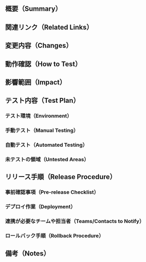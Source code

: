 ## 概要（Summary）
<!-- このPRで解決する課題や実現する目的を簡潔に説明します -->
<!-- 1. このPRで何を変更したのか（スコープ）？ -->
<!-- 2. このPRでどんな問題を解決したいのか？ -->

<!-- Briefly explain the purpose and problem this PR addresses -->
<!-- 1. What does this PR change (scope)? -->
<!-- 2. What issue does this PR aim to solve? -->

## 関連リンク（Related Links）
<!-- 関連するチケット、仕様書、過去のPRなどのリンクを記載します） -->
<!-- Add links to relevant tickets, specs, past PRs, etc. -->

## 変更内容（Changes）
<!-- このPRで行った具体的な変更点を記載します -->
<!-- 1. 主な変更点：新規追加した機能やモジュール、修正やリファクタリング箇所を箇条書きで記載します -->
<!-- 2. UI: Attach before/after screenshots or videos if there are visual changes -->

<!-- List the specific changes made in this PR -->
<!-- 1. Main changes: New features, modules, fixes, or refactoring -->
<!-- 2. UI：見た目の変更点について、変更前後のスクリーンショットや動画を添付します -->

## 動作確認（How to Test）
<!-- レビュアーが動作確認をスムーズに行えるよう、確認手順を具体的に記載します -->
<!-- 1. 必要な事前条件 -->
<!-- 2. テスト環境での操作手順 -->

<!-- Provide clear steps for reviewers to test the changes -->
<!-- 1. Prerequisites -->
<!-- 2. Test steps in the test environment -->

## 影響範囲（Impact）
<!-- この変更が他の機能やシステム全体に与える影響を記載します -->
<!-- Describe how this change might affect other features or the system as a whole -->

## テスト内容（Test Plan）
<!-- 実施したテストの詳細を記載します※項目が多ければ外部ファイルでも可 -->
<!-- Detail the tests performed. For extensive cases, link to an external file -->

### テスト環境（Environment）
<!-- テストを実施した環境を記載します -->
<!-- Describe the environment used for testing -->

### 手動テスト（Manual Testing）
<!-- 実行した手動テストケースなどを記載します -->
<!-- List manual test cases executed -->

### 自動テスト（Automated Testing）
<!-- 実行した自動テスト（ユニットテスト、E2Eテストなど）とその結果などを記載します -->
<!-- List executed automated tests (e.g., unit tests, E2E) and their results -->

### 未テストの領域（Untested Areas）
<!-- 未テスト箇所や理由を記載します -->
<!-- Mention untested areas and the reasons why -->

## リリース手順（Release Procedure）
<!-- リリースに際しての手順や注意点を記載します -->
<!-- Outline steps and considerations for releasing this PR -->

### 事前確認事項（Pre-release Checklist）
<!-- 依存関係があれば記載します -->
<!-- 1. 他PRや機能への依存はあるか？ -->
<!-- 2. 外部APIやサードパーティサービスの設定が必要か？ -->
<!-- 3. ビジネス側とリリースの合意が取れているか？ -->

<!-- List any dependencies or prerequisites -->
<!-- 1. Are there dependencies on other PRs or features? -->
<!-- 2. Are external APIs or third-party services configured? -->
<!-- 3. Has the release been approved by stakeholders? -->

### デプロイ作業（Deployment）
<!-- デプロイ手順やデプロイ後に行うべき動作確認やテスト項目について記載します -->
<!-- Describe deployment steps and post-deployment checks -->

### 連携が必要なチームや担当者（Teams/Contacts to Notify）
<!-- 必要に応じてリリース後の連携を記載します -->
<!-- List teams or people to coordinate with after the release -->

### ロールバック手順（Rollback Procedure）
<!-- リリース失敗時のロールバック方法を記載します -->
<!-- Provide steps to follow if the release needs to be rolled back -->

## 備考（Notes）
<!-- レビュー時に特に確認してほしい点や注意が必要なポイントを記載します -->
<!-- Highlight any points reviewers should pay special attention to -->
